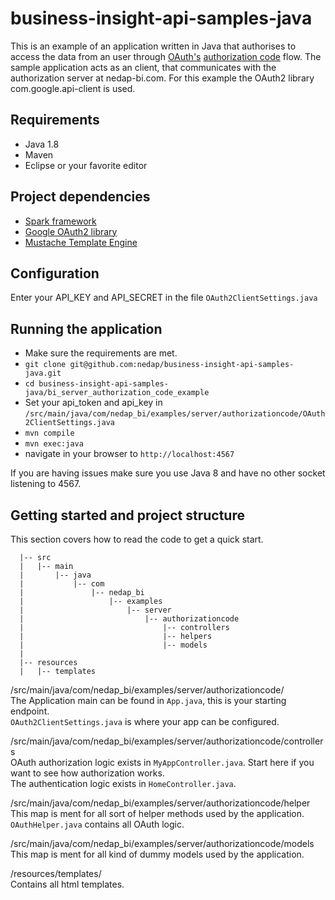 # business-insight-api-samples-java

This is an example of an application written in Java that authorises to access the data from an user through [OAuth's](https://developer.nedap-bi.com/oauth/) [authorization code](https://developer.nedap-bi.com/oauth/grants/authorization_code) flow.
The sample application acts as an client, that communicates with the authorization server at nedap-bi.com.
For this example the OAuth2 library com.google.api-client is used.


## Requirements
- Java 1.8
- Maven
- Eclipse or your favorite editor

## Project dependencies
- [Spark framework](http://sparkjava.com/)
- [Google OAuth2 library](https://developers.google.com/api-client-library/java/google-api-java-client/oauth2)
- [Mustache Template Engine](https://mustache.github.io/)

## Configuration

Enter your API_KEY and API_SECRET in the file `OAuth2ClientSettings.java`

## Running the application

- Make sure the requirements are met.
- `git clone git@github.com:nedap/business-insight-api-samples-java.git`
- `cd business-insight-api-samples-java/bi_server_authorization_code_example`
-  Set your api_token and api_key in `/src/main/java/com/nedap_bi/examples/server/authorizationcode/OAuth2ClientSettings.java`
- `mvn compile`
- `mvn exec:java`
-  navigate in your browser to `http://localhost:4567`

If you are having issues make sure you use Java 8 and have no other socket listening to 4567.

## Getting started and project structure

This section covers how to read the code to get a quick start.
```
  |-- src  
  |   |-- main  
  |       |-- java  
  |           |-- com  
  |               |-- nedap_bi  
  |                   |-- examples  
  |                       |-- server  
  |                           |-- authorizationcode  
  |                               |-- controllers  
  |                               |-- helpers  
  |                               |-- models  
  |  
  |-- resources  
  |   |-- templates  
```  


/src/main/java/com/nedap_bi/examples/server/authorizationcode/  
The Application main can be found in `App.java`, this is your starting endpoint.  
`OAuth2ClientSettings.java` is where your app can be configured.  

/src/main/java/com/nedap_bi/examples/server/authorizationcode/controllers  
OAuth authorization logic exists in `MyAppController.java`. Start here if you want to see how authorization works.  
The authentication logic exists in `HomeController.java`.

/src/main/java/com/nedap_bi/examples/server/authorizationcode/helper  
This map is ment for all sort of helper methods used by the application.
`OAuthHelper.java` contains all OAuth logic.  

/src/main/java/com/nedap_bi/examples/server/authorizationcode/models  
This map is ment for all kind of dummy models used by the application.  

/resources/templates/  
Contains all html templates. 
